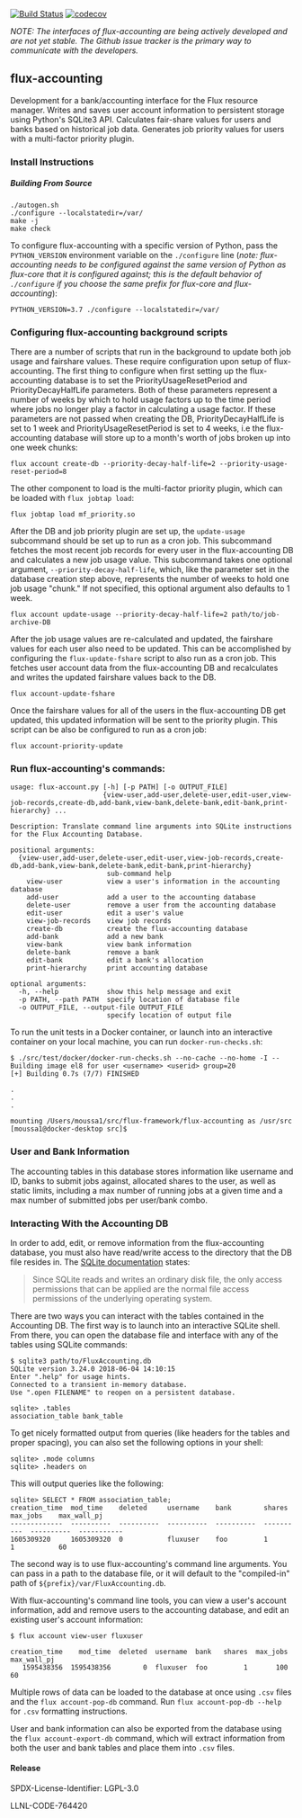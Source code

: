 [![Build Status](https://travis-ci.org/flux-framework/flux-accounting.svg?branch=master)](https://travis-ci.org/flux-framework/flux-accounting)
[![codecov](https://codecov.io/gh/flux-framework/flux-accounting/branch/master/graph/badge.svg)](https://codecov.io/gh/flux-framework/flux-accounting)

_NOTE: The interfaces of flux-accounting are being actively developed and are
not yet stable. The Github issue tracker is the primary way to communicate with
the developers._

## flux-accounting

Development for a bank/accounting interface for the Flux resource manager.
Writes and saves user account information to persistent storage using Python's
SQLite3 API. Calculates fair-share values for users and banks based on
historical job data. Generates job priority values for users with a multi-factor
priority plugin.

### Install Instructions

##### Building From Source

```console
./autogen.sh
./configure --localstatedir=/var/
make -j
make check
```

To configure flux-accounting with a specific version of Python, pass the
`PYTHON_VERSION` environment variable on the `./configure` line (_note: flux-
accounting needs to be configured against the same version of Python as
flux-core that it is configured against; this is the default behavior of
`./configure` if you choose the same prefix for flux-core and flux-accounting_):

```console
PYTHON_VERSION=3.7 ./configure --localstatedir=/var/
```

### Configuring flux-accounting background scripts

There are a number of scripts that run in the background to update both job
usage and fairshare values. These require configuration upon setup of
flux-accounting. The first thing to configure when first setting up the
flux-accounting database is to set the PriorityUsageResetPeriod and
PriorityDecayHalfLife parameters. Both of these parameters represent a number of
weeks by which to hold usage factors up to the time period where jobs no longer
play a factor in calculating a usage factor. If these parameters are not passed
when creating the DB, PriorityDecayHalfLife is set to 1 week and
PriorityUsageResetPeriod is set to 4 weeks, i.e the flux-accounting database
will store up to a month's worth of jobs broken up into one week chunks:

```
flux account create-db --priority-decay-half-life=2 --priority-usage-reset-period=8
```

The other component to load is the multi-factor priority plugin, which can be
loaded with `flux jobtap load`:

```
flux jobtap load mf_priority.so
```

After the DB and job priority plugin are set up, the `update-usage` subcommand
should be set up to run as a cron job. This subcommand fetches the most recent
job records for every user in the flux-accounting DB and calculates a new job
usage value. This subcommand takes one optional argument,
`--priority-decay-half-life`, which, like the parameter set in the database
creation step above, represents the number of weeks to hold one job usage
"chunk." If not specified, this optional argument also defaults to 1 week.

```
flux account update-usage --priority-decay-half-life=2 path/to/job-archive-DB
```

After the job usage values are re-calculated and updated, the fairshare values
for each user also need to be updated. This can be accomplished by configuring
the `flux-update-fshare` script to also run as a cron job. This fetches user
account data from the flux-accounting DB and recalculates and writes the updated
fairshare values back to the DB.

```
flux account-update-fshare
```

Once the fairshare values for all of the users in the flux-accounting DB get
updated, this updated information will be sent to the priority plugin. This
script can be also be configured to run as a cron job:

```
flux account-priority-update
```

### Run flux-accounting's commands:

```
usage: flux-account.py [-h] [-p PATH] [-o OUTPUT_FILE]
                       {view-user,add-user,delete-user,edit-user,view-job-records,create-db,add-bank,view-bank,delete-bank,edit-bank,print-hierarchy} ...

Description: Translate command line arguments into SQLite instructions for the Flux Accounting Database.

positional arguments:
  {view-user,add-user,delete-user,edit-user,view-job-records,create-db,add-bank,view-bank,delete-bank,edit-bank,print-hierarchy}
                        sub-command help
    view-user           view a user's information in the accounting database
    add-user            add a user to the accounting database
    delete-user         remove a user from the accounting database
    edit-user           edit a user's value
    view-job-records    view job records
    create-db           create the flux-accounting database
    add-bank            add a new bank
    view-bank           view bank information
    delete-bank         remove a bank
    edit-bank           edit a bank's allocation
    print-hierarchy     print accounting database

optional arguments:
  -h, --help            show this help message and exit
  -p PATH, --path PATH  specify location of database file
  -o OUTPUT_FILE, --output-file OUTPUT_FILE
                        specify location of output file
```

To run the unit tests in a Docker container, or launch into an interactive container on your local machine, you can run `docker-run-checks.sh`:

```
$ ./src/test/docker/docker-run-checks.sh --no-cache --no-home -I --
Building image el8 for user <username> <userid> group=20
[+] Building 0.7s (7/7) FINISHED

.
.
.

mounting /Users/moussa1/src/flux-framework/flux-accounting as /usr/src
[moussa1@docker-desktop src]$
```

### User and Bank Information

The accounting tables in this database stores information like username and
ID, banks to submit jobs against, allocated shares to the user, as well as
static limits, including a max number of running jobs at a given time and
a max number of submitted jobs per user/bank combo.

### Interacting With the Accounting DB

In order to add, edit, or remove information from the flux-accounting database,
you must also have read/write access to the directory that the DB file resides
in. The [SQLite documentation](https://sqlite.org/omitted.html) states:

> Since SQLite reads and writes an ordinary disk file, the only access
permissions that can be applied are the normal file access permissions of the
underlying operating system.

There are two ways you can interact with the tables contained in the Accounting
DB. The first way is to launch into an interactive SQLite shell. From there, you
can open the database file and interface with any of the tables using SQLite
commands:

```
$ sqlite3 path/to/FluxAccounting.db
SQLite version 3.24.0 2018-06-04 14:10:15
Enter ".help" for usage hints.
Connected to a transient in-memory database.
Use ".open FILENAME" to reopen on a persistent database.

sqlite> .tables
association_table bank_table
```

To get nicely formatted output from queries (like headers for the tables and
proper spacing), you can also set the following options in your shell:

```
sqlite> .mode columns
sqlite> .headers on
```

This will output queries like the following:

```
sqlite> SELECT * FROM association_table;
creation_time  mod_time    deleted     username    bank        shares      max_jobs    max_wall_pj
-------------  ----------  ----------  ----------  ----------  ----------  ----------  -----------
1605309320     1605309320  0           fluxuser    foo         1           1           60       
```

The second way is to use flux-accounting's command line arguments. You can pass in
a path to the database file, or it will default to the "compiled-in" path of
`${prefix}/var/FluxAccounting.db`.

With flux-accounting's command line tools, you can view a user's account
information, add and remove users to the accounting database, and edit an existing
user's account information:

```
$ flux account view-user fluxuser

creation_time    mod_time  deleted  username  bank   shares  max_jobs  max_wall_pj
   1595438356  1595438356        0  fluxuser  foo         1       100           60
```

Multiple rows of data can be loaded to the database at once using `.csv` files
and the `flux account-pop-db` command. Run `flux account-pop-db --help` for
`.csv` formatting instructions.

User and bank information can also be exported from the database using the
`flux account-export-db` command, which will extract information from both the
user and bank tables and place them into `.csv` files.

#### Release

SPDX-License-Identifier: LGPL-3.0

LLNL-CODE-764420
